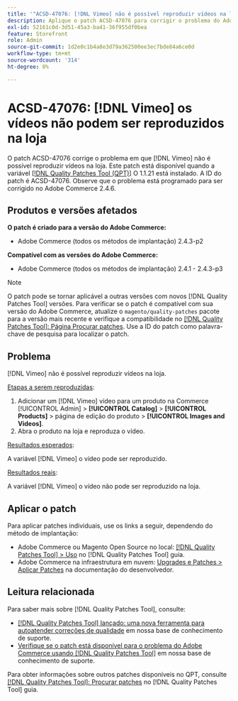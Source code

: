 ```yaml
---
title: '"ACSD-47076: [!DNL Vimeo] não é possível reproduzir vídeos na loja'''
description: Aplique o patch ACSD-47076 para corrigir o problema do Adobe Commerce em que [!DNL Vimeo] não é possível reproduzir vídeos na loja.
exl-id: 52161c0d-3d51-45a3-ba41-36f955df0bea
feature: Storefront
role: Admin
source-git-commit: 1d2e0c1b4a8e3d79a362500ee3ec7bde84a6ce0d
workflow-type: tm+mt
source-wordcount: '314'
ht-degree: 0%

---
```


# ACSD-47076: [!DNL Vimeo] os vídeos não podem ser reproduzidos na loja

O patch ACSD-47076 corrige o problema em que [!DNL Vimeo] não é possível reproduzir vídeos na loja. Este patch está disponível quando a variável [[!DNL Quality Patches Tool (QPT)]](/help/announcements/adobe-commerce-announcements/magento-quality-patches-released-new-tool-to-self-serve-quality-patches.md) O 1.1.21 está instalado. A ID do patch é ACSD-47076. Observe que o problema está programado para ser corrigido no Adobe Commerce 2.4.6.

## Produtos e versões afetados

**O patch é criado para a versão do Adobe Commerce:**

* Adobe Commerce (todos os métodos de implantação) 2.4.3-p2

**Compatível com as versões do Adobe Commerce:**

* Adobe Commerce (todos os métodos de implantação) 2.4.1 - 2.4.3-p3

>[!NOTE]
>
>O patch pode se tornar aplicável a outras versões com novos [!DNL Quality Patches Tool] versões. Para verificar se o patch é compatível com sua versão do Adobe Commerce, atualize o `magento/quality-patches` pacote para a versão mais recente e verifique a compatibilidade no [[!DNL Quality Patches Tool]: Página Procurar patches](https://experienceleague.adobe.com/tools/commerce-quality-patches/index.html). Use a ID do patch como palavra-chave de pesquisa para localizar o patch.

## Problema

[!DNL Vimeo] não é possível reproduzir vídeos na loja.

<u>Etapas a serem reproduzidas</u>:

1. Adicionar um [!DNL Vimeo] vídeo para um produto na Commerce [!UICONTROL Admin] > **[!UICONTROL Catalog]** > **[!UICONTROL Products]** > página de edição do produto > **[!UICONTROL Images and Videos]**.
1. Abra o produto na loja e reproduza o vídeo.

<u>Resultados esperados</u>:

A variável [!DNL Vimeo] o vídeo pode ser reproduzido.

<u>Resultados reais</u>:

A variável [!DNL Vimeo] o vídeo não pode ser reproduzido na loja.

## Aplicar o patch

Para aplicar patches individuais, use os links a seguir, dependendo do método de implantação:

* Adobe Commerce ou Magento Open Source no local: [[!DNL Quality Patches Tool] > Uso](https://experienceleague.adobe.com/docs/commerce-operations/tools/quality-patches-tool/usage.html) no [!DNL Quality Patches Tool] guia.
* Adobe Commerce na infraestrutura em nuvem: [Upgrades e Patches > Aplicar Patches](https://devdocs.magento.com/cloud/project/project-patch.html) na documentação do desenvolvedor.

## Leitura relacionada

Para saber mais sobre [!DNL Quality Patches Tool], consulte:

* [[!DNL Quality Patches Tool] lançado: uma nova ferramenta para autoatender correções de qualidade](/help/announcements/adobe-commerce-announcements/magento-quality-patches-released-new-tool-to-self-serve-quality-patches.md) em nossa base de conhecimento de suporte.
* [Verifique se o patch está disponível para o problema do Adobe Commerce usando [!DNL Quality Patches Tool]](/help/support-tools/patches-available-in-qpt-tool/check-patch-for-magento-issue-with-magento-quality-patches.md) em nossa base de conhecimento de suporte.

Para obter informações sobre outros patches disponíveis no QPT, consulte [[!DNL Quality Patches Tool]: Procurar patches](https://experienceleague.adobe.com/tools/commerce-quality-patches/index.html) no [!DNL Quality Patches Tool] guia.
